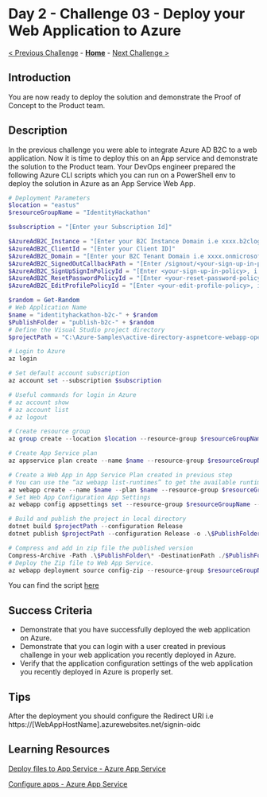 # Day 2 - Challenge 03 - Deploy your Web Application to Azure

 [< Previous Challenge](./Challenge_D2_02.md) - **[Home](../README.md)** - [Next Challenge >](./Challenge_D2_04.md)

## Introduction

You are now ready to deploy the solution and demonstrate the Proof of Concept to the Product team.

## Description

In the previous challenge you were able to integrate Azure AD B2C to a web application. Now it is time to deploy this on an App service and demonstrate the solution to the Product team. Your DevOps engineer prepared the following Azure CLI scripts which you can run on a PowerShell env to deploy the solution in Azure as an App Service Web App.

```powershell
# Deployment Parameters 
$location = "eastus"
$resourceGroupName = "IdentityHackathon"

$subscription = "[Enter your Subscription Id]"

$AzureAdB2C_Instance = "[Enter your B2C Instance Domain i.e xxxx.b2clogin.com]"
$AzureAdB2C_ClientId = "[Enter your Client ID]"
$AzureAdB2C_Domain = "[Enter your B2C Tenant Domain i.e xxxx.onmicrosoft.com]"
$AzureAdB2C_SignedOutCallbackPath = "[Enter /signout/<your-sign-up-in-policy>, i.e /signout/B2C_1_susi]"
$AzureAdB2C_SignUpSignInPolicyId = "[Enter <your-sign-up-in-policy>, i.e B2C_1_susi]"
$AzureAdB2C_ResetPasswordPolicyId = "[Enter <your-reset-password-policy>, i.e B2C_1_reset_password]"
$AzureAdB2C_EditProfilePolicyId = "[Enter <your-edit-profile-policy>, i.e B2C_1_edit_profile]"

$random = Get-Random
# Web Application Name
$name = "identityhackathon-b2c-" + $random
$PublishFolder = "publish-b2c-" + $random
# Define the Visual Studio project directory
$projectPath = "C:\Azure-Samples\active-directory-aspnetcore-webapp-openidconnect-v2-master\active-directory-aspnetcore-webapp-openidconnect-v2-master\1-WebApp-OIDC\1-5-B2C\WebApp-OpenIDConnect-DotNet.csproj"

# Login to Azure 
az login

# Set default account subscription
az account set --subscription $subscription

# Useful commands for login in Azure
# az account show
# az account list
# az logout

# Create resource group
az group create --location $location --resource-group $resourceGroupName

# Create App Service plan
az appservice plan create --name $name --resource-group $resourceGroupName --sku P1V2 --location $location 

# Create a Web App in App Service Plan created in previous step
# You can use the “az webapp list-runtimes” to get the available runtimes (i.e "dotnet:6", "DOTNETCORE:3.1",  etc.) 
az webapp create --name $name --plan $name --resource-group $resourceGroupName --runtime "dotnet:6" 
# Set Web App Configuration App Settings
az webapp config appsettings set --resource-group $resourceGroupName --name $name --settings WEBSITE_RUN_FROM_PACKAGE="1" ASPNETCORE_ENVIRONMENT="Development" AzureAdB2C:Instance=$AzureAdB2C_Instance AzureAdB2C:ClientId=$AzureAdB2C_ClientId AzureAdB2C:Domain=$AzureAdB2C_Domain AzureAdB2C:SignedOutCallbackPath=$AzureAdB2C_SignedOutCallbackPath AzureAdB2C:SignUpSignInPolicyId=$AzureAdB2C_SignUpSignInPolicyId AzureAdB2C:ResetPasswordPolicyId=$AzureAdB2C_ResetPasswordPolicyId AzureAdB2C:EditProfilePolicyId=$AzureAdB2C_EditProfilePolicyId

# Build and publish the project in local directory
dotnet build $projectPath --configuration Release 
dotnet publish $projectPath --configuration Release -o .\$PublishFolder

# Compress and add in zip file the published version
Compress-Archive -Path .\$PublishFolder\* -DestinationPath ./$PublishFolder.zip -Force
# Deploy the Zip file to Web App Service.
az webapp deployment source config-zip --resource-group $resourceGroupName --name $name --src "./$PublishFolder.zip"
```

You can find the script [here](./Resources/Challenge_D2_03/DeployAppScriptB2C.azcli)

## Success Criteria

- Demonstrate that you have successfully deployed the web application on Azure.
- Demonstrate that you can login with a user created in previous challenge in your web application you recently deployed in Azure.
- Verify that the application configuration settings of the web application you recently deployed in Azure is properly set.

## Tips

After the deployment you should configure the Redirect URI i.e https://[WebAppHostName].azurewebsites.net/signin-oidc

## Learning Resources

[Deploy files to App Service - Azure App Service](https://docs.microsoft.com/en-us/azure/app-service/deploy-zip?tabs=cli#deploy-a-zip-package)

[Configure apps - Azure App Service](https://docs.microsoft.com/en-us/azure/app-service/configure-common?tabs=portal)
